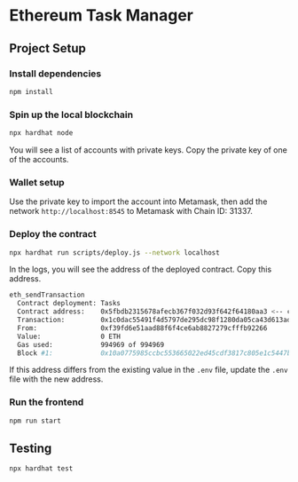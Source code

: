 # Ethereum Task Manager

## Project Setup

### Install dependencies

```bash
npm install
```

### Spin up the local blockchain

```bash
npx hardhat node
```

You will see a list of accounts with private keys. Copy the private key of one of the accounts.

### Wallet setup

Use the private key to import the account into Metamask, then add the network `http://localhost:8545` to Metamask with Chain ID: 31337.

### Deploy the contract

```bash
npx hardhat run scripts/deploy.js --network localhost
```

In the logs, you will see the address of the deployed contract. Copy this address.

```bash
eth_sendTransaction
  Contract deployment: Tasks
  Contract address:    0x5fbdb2315678afecb367f032d93f642f64180aa3 <-- copy this address
  Transaction:         0x1c0dac55491f4d5797de295dc98f1280da05ca43d613ad95836ed0b40834895c
  From:                0xf39fd6e51aad88f6f4ce6ab8827279cfffb92266
  Value:               0 ETH
  Gas used:            994969 of 994969
  Block #1:            0x10a0775985ccbc553665022ed45cdf3817c805e1c5447b3c190a1cd5ee986c91
```

If this address differs from the existing value in the `.env` file, update the `.env` file with the new address.

### Run the frontend

```bash
npm run start
```

## Testing

```bash
npx hardhat test
```
